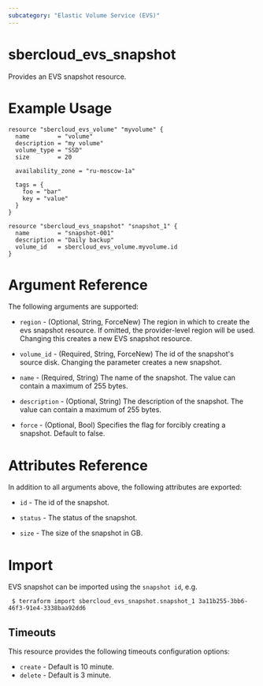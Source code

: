 ```yaml
---
subcategory: "Elastic Volume Service (EVS)"
---
```


# sbercloud_evs_snapshot

Provides an EVS snapshot resource.
 
# Example Usage

```hcl
resource "sbercloud_evs_volume" "myvolume" {
  name        = "volume"
  description = "my volume"
  volume_type = "SSD"
  size        = 20

  availability_zone = "ru-moscow-1a"

  tags = {
    foo = "bar"
    key = "value"
  }
}

resource "sbercloud_evs_snapshot" "snapshot_1" {
  name        = "snapshot-001"
  description = "Daily backup"
  volume_id   = sbercloud_evs_volume.myvolume.id
}
```

# Argument Reference

The following arguments are supported:

* `region` - (Optional, String, ForceNew) The region in which to create the evs snapshot resource. If omitted, the provider-level region will be used. Changing this creates a new EVS snapshot resource.

* `volume_id` - (Required, String, ForceNew) The id of the snapshot's source disk. Changing the parameter creates a new snapshot.

* `name` - (Required, String) The name of the snapshot. The value can contain a maximum of 255 bytes.

* `description` - (Optional, String) The description of the snapshot. The value can contain a maximum of 255 bytes.

* `force` - (Optional, Bool) Specifies the flag for forcibly creating a snapshot. Default to false.

# Attributes Reference

In addition to all arguments above, the following attributes are exported:

* `id` - The id of the snapshot.

* `status` - The status of the snapshot.

* `size` - The size of the snapshot in GB.

 
# Import

EVS snapshot can be imported using the `snapshot id`, e.g.

```
 $ terraform import sbercloud_evs_snapshot.snapshot_1 3a11b255-3bb6-46f3-91e4-3338baa92dd6
```

## Timeouts
This resource provides the following timeouts configuration options:
- `create` - Default is 10 minute.
- `delete` - Default is 3 minute.

